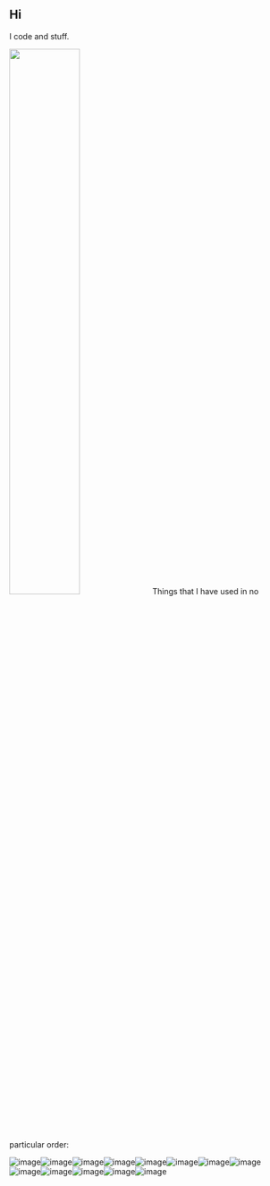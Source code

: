 ## Hi 

I code and stuff.

<img height="50%" width="auto" src ="https://github-readme-stats.vercel.app/api/top-langs/?username=JaimeDV&layout=compact&hide_border=true&theme=darcula&bg_color=00000000&langs_count=6&hide=jupyter%20notebook,tex,css,php&exclude_repo=Pacman-AI">
Things that I have used in no particular order:

![image](https://img.shields.io/badge/.NET-512BD4?style=for-the-badge&logo=dotnet&logoColor=white)![image](https://img.shields.io/badge/C%23-239120?style=for-the-badge&logo=csharp&logoColor=white)![image](https://img.shields.io/badge/C%2B%2B-00599C?style=for-the-badge&logo=c%2B%2B&logoColor=white)![image](https://img.shields.io/badge/Unity-100000?style=for-the-badge&logo=unity&logoColor=white)![image](https://img.shields.io/badge/-Unreal%20Engine-313131?style=for-the-badge&logo=unreal-engine&logoColor=white)![image](https://img.shields.io/badge/Godot-478CBF?style=for-the-badge&logo=GodotEngine&logoColor=white)![image](https://img.shields.io/badge/MySQL-005C84?style=for-the-badge&logo=mysql&logoColor=white)![image](https://img.shields.io/badge/Eclipse-2C2255?style=for-the-badge&logo=eclipse&logoColor=white)![image](https://img.shields.io/badge/Python-FFD43B?style=for-the-badge&logo=python&logoColor=blue)![image](https://img.shields.io/badge/Bitbucket-0747a6?style=for-the-badge&logo=bitbucket&logoColor=white)![image](	https://img.shields.io/badge/GIT-E44C30?style=for-the-badge&logo=git&logoColor=white)![image](https://img.shields.io/badge/Visual_Studio_Code-0078D4?style=for-the-badge&logo=visual%20studio%20code&logoColor=white)![image](https://img.shields.io/badge/Visual_Studio-5C2D91?style=for-the-badge&logo=visual%20studio&logoColor=white)

